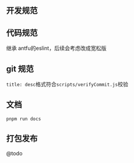 ## 开发规范


## 代码规范

继承 antfu的eslint，后续会考虑改成宽松版

## git 规范

`title: desc`格式符合`scripts/verifyCommit.js`校验

## 文档
`pnpm run docs`

## 打包发布
@todo